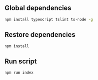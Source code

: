 ## Global dependencies

```bash
npm install typescript tslint ts-node -g
```

## Restore dependencies

```bash
npm install
```

## Run script

```bash
npm run index
```